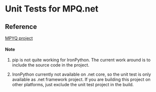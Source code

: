 ﻿# Unit Tests for MPQ.net

## Reference

[MPYQ project](https://github.com/eagleflo/mpyq)

#### Note

1. pip is not quite working for IronPython. The current work around is to include the source code in the project.

2. IronPython currently not available on .net core, so the unit test is only available as .net framework project. If you are building this project on other platforms, just exclude the unit test project in the build.